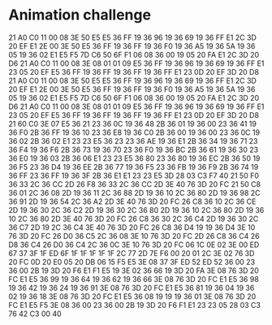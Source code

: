 # Animation challenge

21 A0 C0 11 00 08 3E 50 E5 E5 36 FF 19 36 96 19 36 69 19 36 FF E1 2C 3D 20 EF E1 2E 00 3E 50 E5 36 FF 19 36 FF 19 36 F0 19 36 A5 19 36 5A 19 36 05 19 36 02 E1 E5 F5 7D C6 50 6F F1 06 08 36 00 19 05 20 FA E1 2C 3D 20 D6 21 A0 C0 11 00 08 3E 08 01 01 09 E5 36 FF 19 36 96 19 36 69 19 36 FF E1 23 05 20 EF E5 36 FF 19 36 FF 19 36 FF 19 36 FF E1 23 0D 20 EF 3D 20 D8 21 A0 C0 11 00 08 3E 50 E5 E5 36 FF 19 36 96 19 36 69 19 36 FF E1 2C 3D 20 EF E1 2E 00 3E 50 E5 36 FF 19 36 FF 19 36 F0 19 36 A5 19 36 5A 19 36 05 19 36 02 E1 E5 F5 7D C6 50 6F F1 06 08 36 00 19 05 20 FA E1 2C 3D 20 D6 21 A0 C0 11 00 08 3E 08 01 01 09 E5 36 FF 19 36 96 19 36 69 19 36 FF E1 23 05 20 EF E5 36 FF 19 36 FF 19 36 FF 19 36 FF E1 23 0D 20 EF 3D 20 D8 21 60 C0 3E 07 E5 36 21 23 36 0C 19 36 48 2B 36 01 19 36 00 23 36 41 19 36 F0 2B 36 FF 19 36 10 23 36 E8 19 36 C0 2B 36 00 19 36 00 23 36 0C 19 36 02 2B 36 02 E1 23 23 E5 36 23 23 36 AE 19 36 E1 2B 36 34 19 36 71 23 36 F4 19 36 F6 2B 36 73 19 36 70 23 36 F0 19 36 BC 2B 36 61 19 36 30 23 36 E0 19 36 03 2B 36 06 E1 23 23 E5 36 80 23 36 80 19 36 EC 2B 36 50 19 36 F5 23 36 D4 19 36 EE 2B 36 77 19 36 F5 23 36 FB 19 36 F9 2B 36 74 19 36 FF 23 36 FF 19 36 3F 2B 36 E1 E1 23 23 E5 3D 28 03 C3 F7 40 21 50 F0 36 33 2C 36 CC 2D 26 F8 36 33 2C 36 CC 2D 3E 40 76 3D 20 FC 21 50 C8 36 01 2C 36 08 2D 19 36 11 2C 36 88 2D 19 36 10 2C 36 80 2D 19 36 98 2C 36 91 2D 19 36 54 2C 36 A2 2D 3E 40 76 3D 20 FC 26 C8 36 10 2C 36 CE 2D 19 36 30 2C 36 C2 2D 19 36 30 2C 36 80 2D 19 36 10 2C 36 80 2D 19 36 10 2C 36 80 2D 3E 40 76 3D 20 FC 26 C8 36 30 2C 36 C4 2D 19 36 30 2C 36 C7 2D 19 2C 36 C4 3E 40 76 3D 20 FC 26 C8 36 D4 19 19 36 D4 3E 10 76 3D 20 FC 26 D0 36 C5 2C 36 08 3E 10 76 3D 20 FC 2D 26 C8 36 C4 26 D8 36 C4 26 D0 36 C4 2C 36 0C 3E 10 76 3D 20 FC 06 1C 0E 02 3E 00 ED 67 37 3F 1F ED 6F 1F 1F 1F 1F 1F 2C 77 2D 7E F6 00 20 01 2C 3E 02 76 3D 20 FC 0D 20 E0 05 20 DB 06 15 F5 E5 3E 08 37 3F ED 52 ED 52 36 00 23 36 00 2B 19 3D 20 F6 E1 F1 E5 19 3E 02 36 66 19 3D 20 FA 3E 08 76 3D 20 FC E1 E5 36 99 19 36 64 19 36 62 19 36 66 3E 08 76 3D 20 FC E1 E5 36 98 19 36 42 19 36 24 19 36 91 3E 08 76 3D 20 FC E1 E5 36 81 19 36 04 19 36 02 19 36 18 3E 08 76 3D 20 FC E1 E5 36 08 19 19 19 36 01 3E 08 76 3D 20 FC E1 E5 F5 3E 08 36 00 23 36 00 2B 19 3D 20 F6 F1 E1 23 23 05 28 03 C3 76 42 C3 00 40
